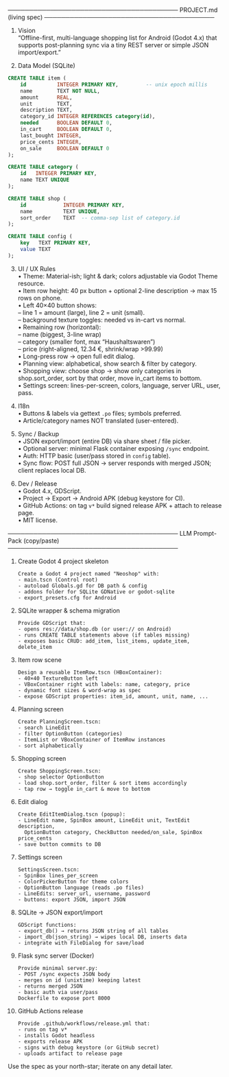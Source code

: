 ────────────────────────────────────────
PROJECT.md  (living spec)
────────────────────────────────────────
1. Vision  
   “Offline-first, multi-language shopping list for Android (Godot 4.x) that supports post-planning sync via a tiny REST server or simple JSON import/export.”

2. Data Model (SQLite)

```sql
CREATE TABLE item (
	id          INTEGER PRIMARY KEY,         -- unix epoch millis
	name        TEXT NOT NULL,
	amount      REAL,
	unit        TEXT,
	description TEXT,
	category_id INTEGER REFERENCES category(id),
	needed      BOOLEAN DEFAULT 0,
	in_cart     BOOLEAN DEFAULT 0,
	last_bought INTEGER,
	price_cents INTEGER,
	on_sale     BOOLEAN DEFAULT 0
);

CREATE TABLE category (
	id   INTEGER PRIMARY KEY,
	name TEXT UNIQUE
);

CREATE TABLE shop (
	id            INTEGER PRIMARY KEY,
	name          TEXT UNIQUE,
	sort_order    TEXT  -- comma-sep list of category.id
);

CREATE TABLE config (
	key   TEXT PRIMARY KEY,
	value TEXT
);
```

3. UI / UX Rules  
   • Theme: Material-ish; light & dark; colors adjustable via Godot Theme resource.  
   • Item row height: 40 px button + optional 2-line description → max 15 rows on phone.  
   • Left 40×40 button shows:  
	 – line 1 = amount (large), line 2 = unit (small).  
	 – background texture toggles: needed vs in-cart vs normal.  
   • Remaining row (horizontal):  
	 – name (biggest, 3-line wrap)  
	 – category (smaller font, max “Haushaltswaren”)  
	 – price (right-aligned, 12.34 €, shrink/wrap >99.99)  
   • Long-press row → open full edit dialog.  
   • Planning view: alphabetical, show search & filter by category.  
   • Shopping view: choose shop → show only categories in shop.sort_order, sort by that order, move in_cart items to bottom.  
   • Settings screen: lines-per-screen, colors, language, server URL, user, pass.

4. I18n  
   • Buttons & labels via gettext `.po` files; symbols preferred.  
   • Article/category names NOT translated (user-entered).

5. Sync / Backup  
   • JSON export/import (entire DB) via share sheet / file picker.  
   • Optional server: minimal Flask container exposing `/sync` endpoint.  
   • Auth: HTTP basic (user/pass stored in `config` table).  
   • Sync flow: POST full JSON → server responds with merged JSON; client replaces local DB.

6. Dev / Release  
   • Godot 4.x, GDScript.  
   • Project → Export → Android APK (debug keystore for CI).  
   • GitHub Actions: on tag `v*` build signed release APK + attach to release page.  
   • MIT license.

────────────────────────────────────────
LLM Prompt-Pack  (copy/paste)
────────────────────────────────────────
1. Create Godot 4 project skeleton  
   ```
   Create a Godot 4 project named "Neoshop" with:
   - main.tscn (Control root)
   - autoload Globals.gd for DB path & config
   - addons folder for SQLite GDNative or godot-sqlite
   - export_presets.cfg for Android
   ```

2. SQLite wrapper & schema migration  
   ```
   Provide GDScript that:
   - opens res://data/shop.db (or user:// on Android)
   - runs CREATE TABLE statements above (if tables missing)
   - exposes basic CRUD: add_item, list_items, update_item, delete_item
   ```

3. Item row scene  
   ```
   Design a reusable ItemRow.tscn (HBoxContainer):
   - 40×40 TextureButton left
   - VBoxContainer right with labels: name, category, price
   - dynamic font sizes & word-wrap as spec
   - expose GDScript properties: item_id, amount, unit, name, ...
   ```

4. Planning screen  
   ```
   Create PlanningScreen.tscn:
   - search LineEdit
   - filter OptionButton (categories)
   - ItemList or VBoxContainer of ItemRow instances
   - sort alphabetically
   ```

5. Shopping screen  
   ```
   Create ShoppingScreen.tscn:
   - shop selector OptionButton
   - load shop.sort_order, filter & sort items accordingly
   - tap row → toggle in_cart & move to bottom
   ```

6. Edit dialog  
   ```
   Create EditItemDialog.tscn (popup):
   - LineEdit name, SpinBox amount, LineEdit unit, TextEdit description,
	 OptionButton category, CheckButton needed/on_sale, SpinBox price_cents
   - save button commits to DB
   ```

7. Settings screen  
   ```
   SettingsScreen.tscn:
   - SpinBox lines_per_screen
   - ColorPickerButton for theme colors
   - OptionButton language (reads .po files)
   - LineEdits: server_url, username, password
   - buttons: export JSON, import JSON
   ```

8. SQLite → JSON export/import  
   ```
   GDScript functions:
   - export_db() → returns JSON string of all tables
   - import_db(json_string) → wipes local DB, inserts data
   - integrate with FileDialog for save/load
   ```

9. Flask sync server (Docker)  
   ```
   Provide minimal server.py:
   - POST /sync expects JSON body
   - merges on id (unixtime) keeping latest
   - returns merged JSON
   - basic auth via user/pass
   Dockerfile to expose port 8000
   ```

10. GitHub Actions release  
	```
	Provide .github/workflows/release.yml that:
	- runs on tag v*
	- installs Godot headless
	- exports release APK
	- signs with debug keystore (or GitHub secret)
	- uploads artifact to release page
	```

Use the spec as your north-star; iterate on any detail later.
